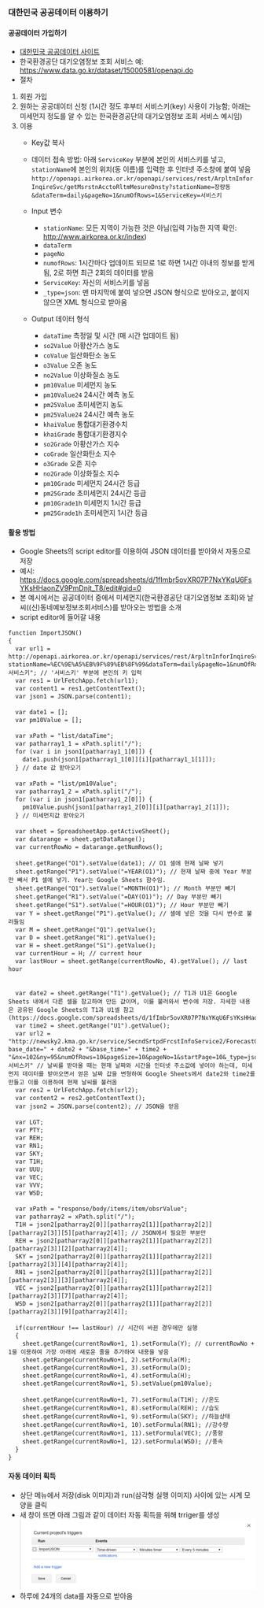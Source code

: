 ### 대한민국 공공데이터 이용하기

#### 공공데이터 가입하기
- [대한민국 공공데이터 사이트](https://www.data.go.kr)
- 한국환경공단 대기오염정보 조회 서비스 예: https://www.data.go.kr/dataset/15000581/openapi.do
- 절차
1. 회원 가입
2. 원하는 공공데이터 신청 (1시간 정도 후부터 서비스키(key) 사용이 가능함; 아래는 미세먼지 정도를 알 수 있는 한국환경공단의 대기오염정보 조회 서비스 예시임)
3. 이용
	- Key값 복사
	- 데이터 접속 방법: 아래 `ServiceKey` 부분에 본인의 서비스키를 넣고, `stationName`에 본인의 위치(동 이름)를 입력한 후 인터넷 주소창에 붙여 넣음
	```http://openapi.airkorea.or.kr/openapi/services/rest/ArpltnInforInqireSvc/getMsrstnAcctoRltmMesureDnsty?stationName=장량동&dataTerm=daily&pageNo=1&numOfRows=1&ServiceKey=서비스키```
	
	- Input 변수
		- `stationName`: 모든 지역이 가능한 것은 아님(입력 가능한 지역 확인: http://www.airkorea.or.kr/index)
		- `dataTerm`
		- `pageNo`
		- `numofRows`: 1시간마다 업데이트 되므로 1로 하면 1시간 이내의 정보를 받게 됨, 2로 하면 최근 2회의 데이터를 받음
		- `ServiceKey`: 자신의 서비스키를 넣음
		- `_type=json`: 맨 마지막에 붙여 넣으면 JSON 형식으로 받아오고, 붙이지 않으면 XML 형식으로 받아옴
		
	- Output 데이터 형식
		- `dataTime` 측정일 및 시간 (매 시간 업데이트 됨)
		- `so2Value` 아황산가스 농도
		- `coValue` 일산화탄소 농도
		- `o3Value` 오존 농도
		- `no2Value` 이상화질소 농도
		- `pm10Value` 미세먼지 농도
		- `pm10Value24` 24시간 예측 농도
		- `pm25Value` 초미세먼지 농도
		- `pm25Value24` 24시간 예측 농도
		- `khaiValue` 통합대기환경수치
		- `khaiGrade` 통합대기환경지수
		- `so2Grade` 아황산가스 지수
		- `coGrade` 일산화탄소 지수
		- `o3Grade` 오존 지수
		- `no2Grade` 이상화질소 지수
		- `pm10Grade` 미세먼지 24시간 등급
		- `pm25Grade` 초미세먼지 24시간 등급
		- `pm10Grade1h` 미세먼지 1시간 등급
		- `pm25Grade1h` 초미세먼지 1시간 등급

#### 활용 방법
- Google Sheets의 script editor를 이용하여 JSON 데이터를 받아와서 자동으로 저장
- 예시: https://docs.google.com/spreadsheets/d/1fImbr5ovXR07P7NxYKqU6FsYKsHHaonZV9PmDnjt_T8/edit#gid=0
- 본 예시에서는 공공데이터 중에서 미세먼지(한국환경공단 대기오염정보 조회)와 날씨((신)동네예보정보조회서비스)를 받아오는 방법을 소개
- script editor에 들어갈 내용
```
function ImportJSON()
{
  var url1 = http://openapi.airkorea.or.kr/openapi/services/rest/ArpltnInforInqireSvc/getMsrstnAcctoRltmMesureDnsty?stationName=%EC%9E%A5%EB%9F%89%EB%8F%99&dataTerm=daily&pageNo=1&numOfRows=1&ServiceKey=서비스키"; // '서비스키' 부분에 본인의 키 입력
  var res1 = UrlFetchApp.fetch(url1);
  var content1 = res1.getContentText();
  var json1 = JSON.parse(content1);
  
  var date1 = [];
  var pm10Value = [];
  
  var xPath = "list/dataTime";
  var patharray1_1 = xPath.split("/");
  for (var i in json1[patharray1_1[0]]) {
    date1.push(json1[patharray1_1[0]][i][patharray1_1[1]]);
  } // date 값 받아오기
  
  var xPath = "list/pm10Value";
  var patharray1_2 = xPath.split("/");
  for (var i in json1[patharray1_2[0]]) {
    pm10Value.push(json1[patharray1_2[0]][i][patharray1_2[1]]);
  } // 미세먼지값 받아오기
  
  var sheet = SpreadsheetApp.getActiveSheet();
  var datarange = sheet.getDataRange();
  var currentRowNo = datarange.getNumRows();
  
  sheet.getRange("O1").setValue(date1); // O1 셀에 현재 날짜 넣기
  sheet.getRange("P1").setValue("=YEAR(O1)"); // 현재 날짜 중에 Year 부분만 빼서 P1 셀에 넣기. Year는 Google Sheets 함수임.
  sheet.getRange("Q1").setValue("=MONTH(O1)"); // Month 부분만 빼기
  sheet.getRange("R1").setValue("=DAY(O1)"); // Day 부분만 빼기
  sheet.getRange("S1").setValue("=HOUR(O1)"); // Hour 부분만 빼기
  var Y = sheet.getRange("P1").getValue(); // 셀에 넣은 것을 다시 변수로 불러들임
  var M = sheet.getRange("Q1").getValue();
  var D = sheet.getRange("R1").getValue();
  var H = sheet.getRange("S1").getValue();
  var currentHour = H; // current hour
  var lastHour = sheet.getRange(currentRowNo, 4).getValue(); // last hour
  
  
  var date2 = sheet.getRange("T1").getValue(); // T1과 U1은 Google Sheets 내에서 다른 셀을 참고하여 만든 값이며, 이를 불러와서 변수에 저장. 자세한 내용은 공유된 Google Sheets의 T1과 U1셀 참고 (https://docs.google.com/spreadsheets/d/1fImbr5ovXR07P7NxYKqU6FsYKsHHaonZV9PmDnjt_T8/edit#gid=0)
  var time2 = sheet.getRange("U1").getValue();
  var url2 = "http://newsky2.kma.go.kr/service/SecndSrtpdFrcstInfoService2/ForecastGrib?base_date=" + date2 + "&base_time=" + time2 + "&nx=102&ny=95&numOfRows=10&pageSize=10&pageNo=1&startPage=10&_type=json&serviceKey=서비스키" // 날씨를 받아올 때는 현재 날짜와 시간을 인터넷 주소값에 넣어야 하는데, 미세먼지 데이터를 받아오면서 얻은 날짜 값을 변형하여 Google Sheets에서 date2와 time2를 만들고 이를 이용하여 현재 날씨를 불러옴
  var res2 = UrlFetchApp.fetch(url2);
  var content2 = res2.getContentText();
  var json2 = JSON.parse(content2); // JSON을 얻음
  
  var LGT;
  var PTY;
  var REH;
  var RN1;
  var SKY;
  var T1H;
  var UUU;
  var VEC;
  var VVV;
  var WSD;
  
  var xPath = "response/body/items/item/obsrValue";
  var patharray2 = xPath.split("/");
  T1H = json2[patharray2[0]][patharray2[1]][patharray2[2]][patharray2[3]][5][patharray2[4]]; // JSON에서 필요한 부분만 
  REH = json2[patharray2[0]][patharray2[1]][patharray2[2]][patharray2[3]][2][patharray2[4]];
  SKY = json2[patharray2[0]][patharray2[1]][patharray2[2]][patharray2[3]][4][patharray2[4]];
  RN1 = json2[patharray2[0]][patharray2[1]][patharray2[2]][patharray2[3]][3][patharray2[4]];
  VEC = json2[patharray2[0]][patharray2[1]][patharray2[2]][patharray2[3]][7][patharray2[4]];
  WSD = json2[patharray2[0]][patharray2[1]][patharray2[2]][patharray2[3]][9][patharray2[4]];
  
  if(currentHour !== lastHour) // 시간이 바뀐 경우에만 실행
  {
    sheet.getRange(currentRowNo+1, 1).setFormula(Y); // currentRowNo + 1을 이용하여 가장 아래에 새로운 줄을 추가하여 내용을 넣음
    sheet.getRange(currentRowNo+1, 2).setFormula(M);
    sheet.getRange(currentRowNo+1, 3).setFormula(D);
    sheet.getRange(currentRowNo+1, 4).setFormula(H);
    sheet.getRange(currentRowNo+1, 5).setValue(pm10Value);
    
    sheet.getRange(currentRowNo+1, 7).setFormula(T1H); //온도
    sheet.getRange(currentRowNo+1, 8).setFormula(REH); //습도
    sheet.getRange(currentRowNo+1, 9).setFormula(SKY); //하늘상태
    sheet.getRange(currentRowNo+1, 10).setFormula(RN1); //강수량
    sheet.getRange(currentRowNo+1, 11).setFormula(VEC); //풍향
    sheet.getRange(currentRowNo+1, 12).setFormula(WSD); //풍속
  }
}
```

#### 자동 데이터 획득
- 상단 메뉴에서 저장(disk 이미지)과 run(삼각형 실행 이미지) 사이에 있는 시계 모양을 클릭
- 새 창이 뜨면 아래 그림과 같이 데이터 자동 획득을 위해 trriger를 생성
![](WeatherAutoRenew.png)
- 하루에 24개의 data를 자동으로 받아옴
